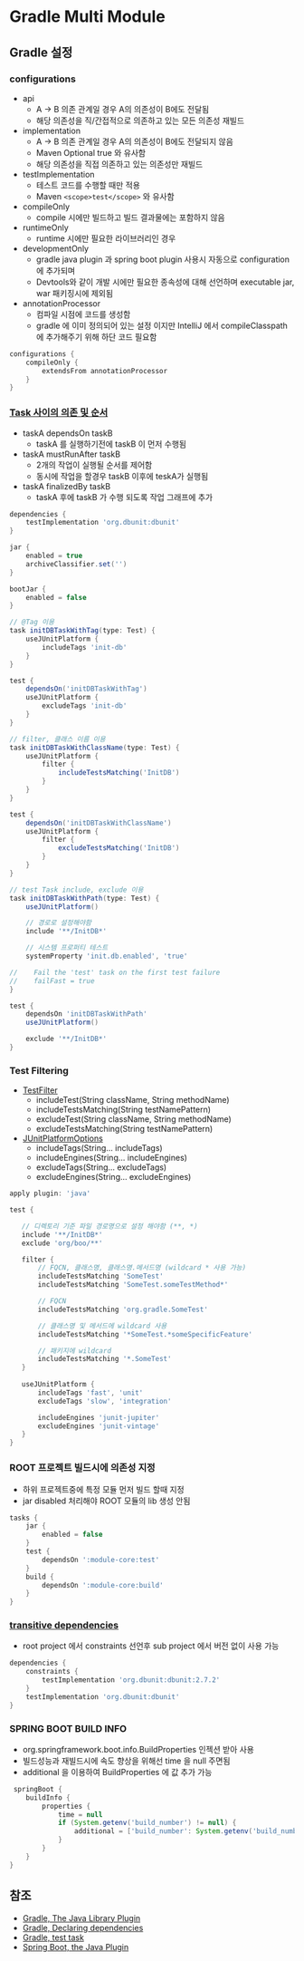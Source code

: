 # Gradle Multi Module

## Gradle 설정
### configurations
- api
  - A -> B 의존 관계일 경우 A의 의존성이 B에도 전달됨
  - 해당 의존성을 직/간접적으로 의존하고 있는 모든 의존성 재빌드
- implementation
  - A -> B 의존 관계일 경우 A의 의존성이 B에도 전달되지 않음
  - Maven Optional true 와 유사함
  - 해당 의존성을 직접 의존하고 있는 의존성만 재빌드
- testImplementation
  - 테스트 코드를 수행할 때만 적용
  - Maven `<scope>test</scope>` 와 유사함
- compileOnly
  - compile 시에만 빌드하고 빌드 결과물에는 포함하지 않음
- runtimeOnly
    - runtime 시에만 필요한 라이브러리인 경우
- developmentOnly
  - gradle java plugin 과 spring boot plugin 사용시 자동으로 configuration 에 추가되며
  - Devtools와 같이 개발 시에만 필요한 종속성에 대해 선언하며 executable jar, war 패키징시에 제외됨
- annotationProcessor
  - 컴파일 시점에 코드를 생성함
  - gradle 에 이미 정의되어 있는 설정 이지만 IntelliJ 에서 compileClasspath 에 추가해주기 위해 하단 코드 필요함
```groovy
configurations {
    compileOnly {
        extendsFrom annotationProcessor
    }
}
```

### [Task 사이의 의존 및 순서](https://docs.gradle.org/current/userguide/more_about_tasks.html)
- taskA dependsOn taskB
  - taskA 를 실행하기전에 taskB 이 먼저 수행됨
- taskA mustRunAfter taskB
    - 2개의 작업이 실행될 순서를 제어함
    - 동시에 작업을 할경우 taskB 이후에 teskA가 실행됨
- taskA finalizedBy taskB
  - taskA 후에 taskB 가 수행 되도록 작업 그래프에 추가
  
```groovy
dependencies {
    testImplementation 'org.dbunit:dbunit'
}

jar {
    enabled = true
    archiveClassifier.set('')
}

bootJar {
    enabled = false
}

// @Tag 이용
task initDBTaskWithTag(type: Test) {
    useJUnitPlatform {
        includeTags 'init-db'
    }
}

test {
    dependsOn('initDBTaskWithTag')
    useJUnitPlatform {
        excludeTags 'init-db'
    }
}

// filter, 클래스 이름 이용
task initDBTaskWithClassName(type: Test) {
    useJUnitPlatform {
        filter {
            includeTestsMatching('InitDB')
        }
    }
}

test {
    dependsOn('initDBTaskWithClassName')
    useJUnitPlatform {
        filter {
            excludeTestsMatching('InitDB')
        }
    }
}

// test Task include, exclude 이용
task initDBTaskWithPath(type: Test) {
    useJUnitPlatform()

    // 경로로 설정해야함
    include '**/InitDB*'

    // 시스템 프로퍼티 테스트
    systemProperty 'init.db.enabled', 'true'

//    Fail the 'test' task on the first test failure
//    failFast = true
}

test {
    dependsOn 'initDBTaskWithPath'
    useJUnitPlatform()

    exclude '**/InitDB*'
}
```

### Test Filtering
- [TestFilter](https://docs.gradle.org/current/javadoc/org/gradle/api/tasks/testing/TestFilter.html)
  - includeTest(String className, String methodName)
  - includeTestsMatching(String testNamePattern)
  - excludeTest(String className, String methodName)
  - excludeTestsMatching(String testNamePattern)
- [JUnitPlatformOptions](https://docs.gradle.org/current/javadoc/org/gradle/api/tasks/testing/junitplatform/JUnitPlatformOptions.html)
  - includeTags(String... includeTags)
  - includeEngines(String... includeEngines)
  - excludeTags(String... excludeTags)
  - excludeEngines(String... excludeEngines)
  
```groovy
apply plugin: 'java'

test {

   // 디렉토리 기준 파일 경로명으로 설정 해야함 (**, *)
   include '**/InitDB*'
   exclude 'org/boo/**'

   filter {
       // FQCN, 클래스명, 클래스명.메서드명 (wildcard * 사용 가능)
       includeTestsMatching 'SomeTest'
       includeTestsMatching 'SomeTest.someTestMethod*'

       // FQCN
       includeTestsMatching 'org.gradle.SomeTest'

       // 클래스명 및 메서드에 wildcard 사용
       includeTestsMatching '*SomeTest.*someSpecificFeature'

       // 패키지에 wildcard
       includeTestsMatching '*.SomeTest'
   }
   
   useJUnitPlatform {
       includeTags 'fast', 'unit'
       excludeTags 'slow', 'integration'

       includeEngines 'junit-jupiter'
       excludeEngines 'junit-vintage'
   }
}
```

### ROOT 프로젝트 빌드시에 의존성 지정
- 하위 프로젝트중에 특정 모듈 먼저 빌드 할때 지정
- jar disabled 처리해야 ROOT 모듈의 lib 생성 안됨
```groovy
tasks {
    jar {
        enabled = false
    }
    test {
        dependsOn ':module-core:test'
    }
    build {
        dependsOn ':module-core:build'
    }
}
```

### [transitive dependencies](https://docs.gradle.org/current/userguide/dependency_constraints.html)
- root project 에서 constraints 선언후 sub project 에서 버전 없이 사용 가능
```groovy
dependencies {
    constraints {
        testImplementation 'org.dbunit:dbunit:2.7.2'
    }
    testImplementation 'org.dbunit:dbunit'
}
```


### SPRING BOOT BUILD INFO
- org.springframework.boot.info.BuildProperties 인젝션 받아 사용
- 빌드성능과 재빌드시에 속도 향상을 위해선 time 을 null 주면됨
- additional 을 이용하여 BuildProperties 에 값 추가 가능
```groovy
 springBoot {
    buildInfo {
        properties {
            time = null
            if (System.getenv('build_number') != null) {
                additional = ['build_number': System.getenv('build_number')]
            }
        }
    }
}
```

## 참조
- [Gradle, The Java Library Plugin](https://docs.gradle.org/current/userguide/java_library_plugin.html#sec:java_library_configurations_graph)
- [Gradle, Declaring dependencies
  ](https://docs.gradle.org/current/userguide/declaring_dependencies.html)
- [Gradle, test task](https://docs.gradle.org/current/dsl/org.gradle.api.tasks.testing.Test.html)
- [Spring Boot, the Java Plugin
  ](https://docs.spring.io/spring-boot/docs/current/gradle-plugin/reference/htmlsingle/#reacting-to-other-plugins.java)